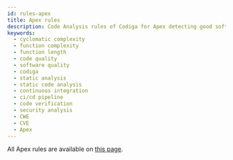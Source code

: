 ```yaml
---
id: rules-apex
title: Apex rules
description: Code Analysis rules of Codiga for Apex detecting good software practices, security and vulnerability issues. Available on GitHub, GitLab and Bitbucket.
keywords:
  - cyclomatic complexity
  - function complexity
  - function length
  - code quality
  - software quality
  - codiga
  - static analysis
  - static code analysis
  - continuous integration
  - ci/cd pipeline
  - code verification
  - security analysis
  - CWE
  - CVE
  - Apex
---
```


All Apex rules are available on [this page](https://www.codiga.io/code-analysis/rules/apex/all/all/).
